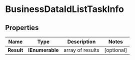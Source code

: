 # BusinessDataIdListTaskInfo


## Properties

| Name | Type | Description | Notes |
|------------ | ------------- | ------------- | -------------|
**Result** | **IEnumerable<BusinessDataIdListResultInfo>** | array of results |[optional]|